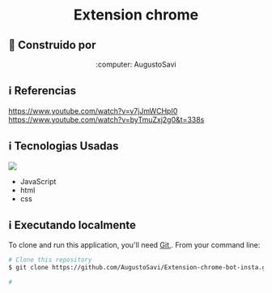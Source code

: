 <h1 align="center">
    Extension chrome 
</h1>

## :rocket: Construido por
<div align="center">
  :computer: AugustoSavi <br>
</div>

## :information_source:  Referencias 
https://www.youtube.com/watch?v=v7jJmWCHpI0 <br>
https://www.youtube.com/watch?v=byTmuZxj2g0&t=338s

## :information_source:  Tecnologias Usadas
![](https://img.shields.io/github/issues/AugustoSavi/AugustoSavi.github.io.git)
* JavaScript
* html
* css

## :information_source: Executando localmente
To clone and run this application, you'll need [Git](https://git-scm.com),. From your command line:

```bash
# Clone this repository
$ git clone https://github.com/AugustoSavi/Extension-chrome-bot-insta.git

# 
```
